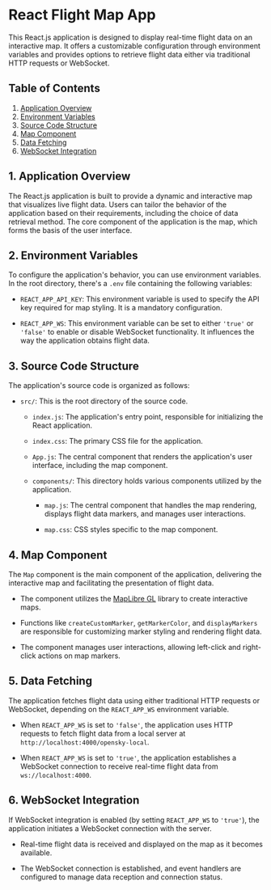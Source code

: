 # React Flight Map App

This React.js application is designed to display real-time flight data on an interactive map. It offers a customizable configuration through environment variables and provides options to retrieve flight data either via traditional HTTP requests or WebSocket.

## Table of Contents

1. [Application Overview](#1-application-overview)
2. [Environment Variables](#2-environment-variables)
3. [Source Code Structure](#3-source-code-structure)
4. [Map Component](#4-map-component)
5. [Data Fetching](#5-data-fetching)
6. [WebSocket Integration](#6-websocket-integration)

## 1. Application Overview

The React.js application is built to provide a dynamic and interactive map that visualizes live flight data. Users can tailor the behavior of the application based on their requirements, including the choice of data retrieval method. The core component of the application is the map, which forms the basis of the user interface.

## 2. Environment Variables

To configure the application's behavior, you can use environment variables. In the root directory, there's a `.env` file containing the following variables:

- `REACT_APP_API_KEY`: This environment variable is used to specify the API key required for map styling. It is a mandatory configuration.

- `REACT_APP_WS`: This environment variable can be set to either `'true'` or `'false'` to enable or disable WebSocket functionality. It influences the way the application obtains flight data.

## 3. Source Code Structure

The application's source code is organized as follows:

- `src/`: This is the root directory of the source code.

  - `index.js`: The application's entry point, responsible for initializing the React application.

  - `index.css`: The primary CSS file for the application.

  - `App.js`: The central component that renders the application's user interface, including the map component.

  - `components/`: This directory holds various components utilized by the application.

    - `map.js`: The central component that handles the map rendering, displays flight data markers, and manages user interactions.

    - `map.css`: CSS styles specific to the map component.

## 4. Map Component

The `Map` component is the main component of the application, delivering the interactive map and facilitating the presentation of flight data.

- The component utilizes the [MapLibre GL](https://www.mapbox.com/maplibre-gl/) library to create interactive maps.

- Functions like `createCustomMarker`, `getMarkerColor`, and `displayMarkers` are responsible for customizing marker styling and rendering flight data.

- The component manages user interactions, allowing left-click and right-click actions on map markers.

## 5. Data Fetching

The application fetches flight data using either traditional HTTP requests or WebSocket, depending on the `REACT_APP_WS` environment variable.

- When `REACT_APP_WS` is set to `'false'`, the application uses HTTP requests to fetch flight data from a local server at `http://localhost:4000/opensky-local`.

- When `REACT_APP_WS` is set to `'true'`, the application establishes a WebSocket connection to receive real-time flight data from `ws://localhost:4000`.

## 6. WebSocket Integration

If WebSocket integration is enabled (by setting `REACT_APP_WS` to `'true'`), the application initiates a WebSocket connection with the server.

- Real-time flight data is received and displayed on the map as it becomes available.

- The WebSocket connection is established, and event handlers are configured to manage data reception and connection status.
